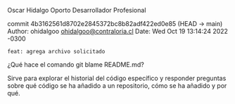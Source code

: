 Oscar Hidalgo Oporto Desarrollador Profesional

commit 4b3162561d8702e2845372bc8b82adf422ed0e85 (HEAD -> main)
Author: ohidalgoo <ohidalgoo@contraloria.cl>
Date:   Wed Oct 19 13:14:24 2022 -0300

    feat: agrega archivo solicitado

  ¿Qué hace el comando git blame README.md?

  Sirve para explorar el historial del código específico y responder preguntas sobre qué código se ha añadido a un repositorio, cómo se ha añadido y por qué.